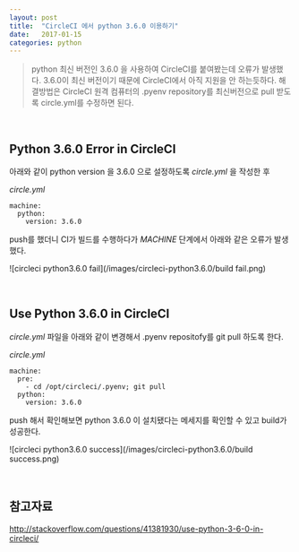 ```yaml
---
layout: post
title:  "CircleCI 에서 python 3.6.0 이용하기"
date:   2017-01-15
categories: python
---
```


> python 최신 버전인 3.6.0 을 사용하여 CircleCI를 붙여봤는데 오류가 발생했다. 3.6.0이 최신 버전이기 때문에 CircleCI에서 아직 지원을 안 하는듯하다. 해결방법은 CircleCI 원격 컴퓨터의 .pyenv repository를 최신버전으로 pull 받도록 circle.yml를 수정하면 된다.  

<br/>  

## Python 3.6.0 Error in CircleCI  

아래와 같이 python version 을 3.6.0 으로 설정하도록 _circle.yml_ 을 작성한 후   

_circle.yml_  

```
machine:
  python:
    version: 3.6.0
```  

push를 했더니 CI가 빌드를 수행하다가 _MACHINE_ 단계에서 아래와 같은 오류가 발생했다.  

![circleci python3.6.0 fail](/images/circleci-python3.6.0/build fail.png)   

<br/>  

## Use Python 3.6.0 in CircleCI  

_circle.yml_ 파일을 아래와 같이 변경해서 .pyenv repositofy를 git pull 하도록 한다.  

_circle.yml_  

```
machine:
  pre:
    - cd /opt/circleci/.pyenv; git pull
  python:
    version: 3.6.0
```  

push 해서 확인해보면 python 3.6.0 이 설치됐다는 메세지를 확인할 수 있고 build가 성공한다.  

![circleci python3.6.0 success](/images/circleci-python3.6.0/build success.png)   

<br/>  

## 참고자료  

<http://stackoverflow.com/questions/41381930/use-python-3-6-0-in-circleci/>  
